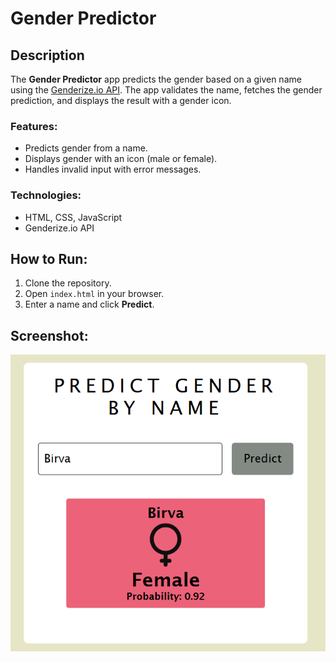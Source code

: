 # Gender Predictor

## Description
The **Gender Predictor** app predicts the gender based on a given name using the [Genderize.io API](https://genderize.io/). The app validates the name, fetches the gender prediction, and displays the result with a gender icon.

### Features:
- Predicts gender from a name.
- Displays gender with an icon (male or female).
- Handles invalid input with error messages.

### Technologies:
- HTML, CSS, JavaScript
- Genderize.io API

## How to Run:
1. Clone the repository.
2. Open `index.html` in your browser.
3. Enter a name and click **Predict**.

## Screenshot:
![Gender Predictor Screenshot](screenshot.png)
